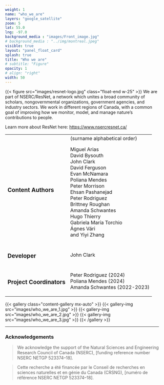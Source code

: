 ```yaml
---
weight: 1
name: "who_we_are"
layers: "google_satellite"
zoom: 5
lat: 55.0
lng: -97.0
background_media : "images/Front_image.jpg" 
# background_media : "../img/montreal.jpeg" 
visible: true
layout: "panel_float_card"
splash: true
title: "Who we are"
# subtitle: "Figure"
opacity: 1
# align: "right"
width: 50
---
```


{{< figure src="images/resnet-logo.jpg" class="float-end w-25" >}}
We are part of NSERC/ResNet, a network which unites a broad community of scholars, nongovernmental organizations, government agencies, and industry sectors. We work in different regions of Canada, with a common goal of improving how we monitor, model, and manage nature’s contributions to people. 

Learn more about ResNet here: https://www.nsercresnet.ca/ 

<div class="clearfix"></div>

<div class="table-responsive">
<table class="align-top w-100">
<tr>
<td class="align-top">

### Content Authors 
</td>
<td> 
<span class="text-muted fs-6 fw-lighter fst-italic">(surname alphabetical order)</span>


Miguel Arias   
David Bysouth  
John Clark  
David Ferguson  
Evan McNamara  
Poliana Mendes  
Peter Morrison  
Ehsan Pashanejad  
Peter Rodriguez  
Brittney Roughan  
Amanda Schwantes  
Hugo Thierry  
Gabriela María Torchio  
Ágnes Vári  
and Yiyi Zhang  
</td>
</tr>
<tr>
<td class="align-top">

### Developer
</td>
<td>

John Clark 
</td>
</tr>

<tr>
<td class="align-top">

### Project Coordinators
</td>

<td>

Peter Rodriguez (2024)  
Poliana Mendes (2024)  
Amanda Schwantes (2022-2023)  
</td>
</tr>
</table>
</div>

<!-- Images: who_we_are_1.jpg; who_we_are_2.jpg; who_we_are_3.jpg -->

{{< gallery class="content-gallery mx-auto" >}}
    {{< gallery-img src="images/who_we_are_1.jpg" >}}
    {{< gallery-img src="images/who_we_are_2.jpg" >}}
    {{< gallery-img src="images/who_we_are_3.jpg" >}} 
{{< /gallery >}}



<hr> 

### Acknowledgements

> We acknowledge the support of the Natural Sciences and Engineering Research Council of Canada (NSERC), [funding reference number NSERC NETGP 523374–18]. 

> Cette recherche a été financée par le Conseil de recherches en sciences naturelles et en génie du Canada (CRSNG), [numéro de référence NSERC NETGP 523374–18]. 